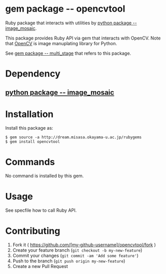 # gem package -- opencvtool

Ruby package that interacts with utilities by [python package -- image_mosaic](https://github.com/misasa/image_mosaic).

This package provides Ruby API via gem that interacts with OpenCV.
Note that [OpenCV](http://opencv.org/) is image manuplating library
for Python.

See [gem package -- multi_stage](https://gitlab.misasa.okayama-u.ac.jp/gems/multi_stage/tree/master)
that refers to this package.

# Dependency

<!-- ## [python package -- opencvtool](https://gitlab.misasa.okayama-u.ac.jp/pythonpackage/opencvtool/tree/master "follow instruction") -->
## [python package -- image_mosaic](https://github.com/misasa/image_mosaic)


# Installation

Install this package as:

    $ gem source -a http://dream.misasa.okayama-u.ac.jp/rubygems
    $ gem install opencvtool

# Commands

No command is installed by this gem.

# Usage

See specfile how to call Ruby API.

# Contributing

1. Fork it ( https://github.com/[my-github-username]/opencvtool/fork )
2. Create your feature branch (`git checkout -b my-new-feature`)
3. Commit your changes (`git commit -am 'Add some feature'`)
4. Push to the branch (`git push origin my-new-feature`)
5. Create a new Pull Request
